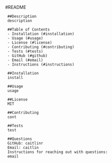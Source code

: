 #README

     ##Description
     description

     ##Table of Contents
     - Installation (#installation)
     - Usage (#usage)
     - License (#license)
     - Contributing (#contributing)
     - Tests (#tests)
     - GitHub (#github)
     - Email (#email)
     - Instructions (#instructions)

     ##Installation
     install

     ##Usage
     usage

     ##License
     MIT

     ##Contributing
     cont

     ##Tests
     test

     ##Questions
     GitHub: caitlinr
     Email: caitlin
     Instructions for reaching out with questions: 
     email